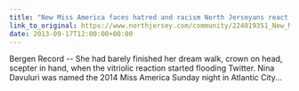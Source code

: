 ```yaml
---
title: "New Miss America faces hatred and racism North Jerseyans react to vitriolic comments"
link_to_original: https://www.northjersey.com/community/224019351_New_Miss_America_faces_old_problems_of_hatred_and_racism.html)  
date: 2013-09-17T12:00:00+00:00
---
```

  
Bergen Record -- She had barely finished her dream walk, crown on head, scepter in hand, when the vitriolic reaction started flooding Twitter. Nina Davuluri was named the 2014 Miss America Sunday night in Atlantic City...

